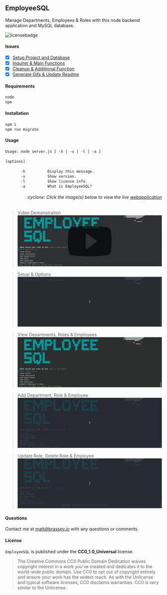 ## EmployeeSQL

Manage Departments, Employees & Roles with this node backend application and MySQL database.

![licensebadge](https://img.shields.io/badge/license-CC0_1.0_Universal-blue)

#### Issues

- [x] [Setup Project and Database](https://github.com/MBrassey/EmployeeSQL/issues/1)
- [x] [Inquirer & Main Functions](https://github.com/MBrassey/EmployeeSQL/issues/2)
- [x] [Cleanup & Additional Function](https://github.com/MBrassey/EmployeeSQL/issues/3)
- [x] [Generate Gifs & Update Readme](https://github.com/MBrassey/EmployeeSQL/issues/4)

#### Requirements

    node
    npm

#### Installation

    npm i
    npm run migrate

#### Usage

    Usage: node server.js [ -h | -v | -l | -a ]

    [options]

           -h          Display this message.
           -v          Show version.
           -l          Show license info.
           -a          What is EmployeeSQL?

<h6><p align="right">:cyclone: Click the image(s) below to view the live <a id="Screenshots" href="https://github.com/MBrassey/EmployeeSQL">webapplication</a></p></h6>

> Video Demonstration
> [![Watch the video](./img/VideoPreview.png)](https://youtu.be/9Vf4IARSOu4)

> Setup & Options
> [<img src="img/Preview1.gif">](https://github.com/MBrassey/EmployeeSQL)

> View Departments, Roles & Employees
> [<img src="img/Preview2.gif">](https://github.com/MBrassey/EmployeeSQL)

> Add Department, Role & Employee
> [<img src="img/Preview3.gif">](https://github.com/MBrassey/EmployeeSQL)

> Update Role, Delete Role & Employee
> [<img src="img/Preview4.gif">](https://github.com/MBrassey/EmployeeSQL)

#### Questions

Contact me at [matt@brassey.io](mailto:matt@brassey.io) with any questions or comments.

#### License

`EmployeeSQL` is published under the **CC0_1.0_Universal** license.

> The Creative Commons CC0 Public Domain Dedication waives copyright interest in a work you've created and dedicates it to the world-wide public domain. Use CC0 to opt out of copyright entirely and ensure your work has the widest reach. As with the Unlicense and typical software licenses, CC0 disclaims warranties. CC0 is very similar to the Unlicense.
